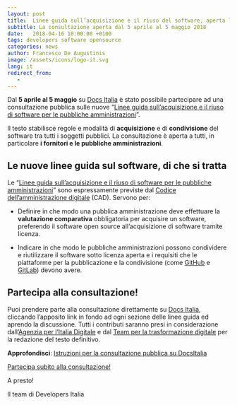 ```yaml
---
layout: post
title:  Linee guida sull’acquisizione e il riuso del software, aperta la consultazione
subtitle: La consultazione aperta dal 5 aprile al 5 maggio 2018
date:   2018-04-16 10:00:00 +0100
tags: developers software opensource
categories: news
author: Francesco De Augustinis
image: /assets/icons/logo-it.svg
lang: it
redirect_from:
   -
---
```


Dal **5 aprile al 5 maggio** su [Docs Italia](https://docs.italia.it/) è stato possibile partecipare ad una consultazione pubblica sulle nuove “[Linee guida sull’acquisizione e il riuso di software per le pubbliche amministrazioni](http://lg-acquisizione-e-riuso-software-per-la-pa.readthedocs.io/it/latest/)”.

Il testo stabilisce regole e modalità di **acquisizione** e di **condivisione** del software tra tutti i soggetti pubblici. La consultazione è aperta a tutti, in particolare **i fornitori e le pubbliche amministrazioni**.

## Le nuove linee guida sul software, di che si tratta

Le “[Linee guida sull’acquisizione e il riuso di software per le pubbliche amministrazioni](http://lg-acquisizione-e-riuso-software-per-la-pa.readthedocs.io/it/latest/)” sono espressamente previste dal [Codice dell’amministrazione digitale](https://cad.readthedocs.io/it/v2017-12-13/_rst/capo6.html) (CAD). Servono per:

* Definire in che modo una pubblica amministrazione deve effettuare la **valutazione comparativa** obbligatoria per acquisire un software, preferendo il software open source all’acquisizione di software tramite licenza.

* Indicare in che modo le pubbliche amministrazioni possono condividere e riutilizzare il software sotto licenza aperta e i requisiti che le piattaforme per la pubblicazione e la condivisione (come [GitHub](https://github.com/) e [GitLab](https://about.gitlab.com/)) devono avere.

## Partecipa alla consultazione!

Puoi prendere parte alla consultazione direttamente su [Docs Italia](http://lg-acquisizione-e-riuso-software-per-la-pa.readthedocs.io/it/latest/), cliccando l’apposito link in fondo ad ogni sezione delle linee guida ed aprendo la discussione. Tutti i contributi saranno presi in considerazione dall’[Agenzia per l’Italia Digitale](http://www.agid.gov.it/) e dal [Team per la trasformazione digitale](https://teamdigitale.governo.it/) per la redazione del testo definitivo.

**Approfondisci**: [Istruzioni per la consultazione pubblica su DocsItalia](http://test-acquisizione-riuso.readthedocs.io/it/latest/istruzioni-per-la-consultazione-pubblica.html)

[Partecipa subito alla consultazione!](http://lg-acquisizione-e-riuso-software-per-la-pa.readthedocs.io/it/latest/)

A presto!

Il team di Developers Italia
